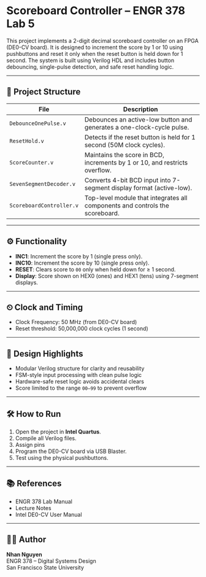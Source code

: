 # Scoreboard Controller – ENGR 378 Lab 5

This project implements a 2-digit decimal scoreboard controller on an FPGA (DE0-CV board). It is designed to increment the score by 1 or 10 using pushbuttons and reset it only when the reset button is held down for 1 second. The system is built using Verilog HDL and includes button debouncing, single-pulse detection, and safe reset handling logic.

---

## 📁 Project Structure

| File                     | Description                                                                 |
|--------------------------|-----------------------------------------------------------------------------|
| `DebounceOnePulse.v`     | Debounces an active-low button and generates a one-clock-cycle pulse.       |
| `ResetHold.v`            | Detects if the reset button is held for 1 second (50M clock cycles).        |
| `ScoreCounter.v`         | Maintains the score in BCD, increments by 1 or 10, and restricts overflow.  |
| `SevenSegmentDecoder.v`  | Converts 4-bit BCD input into 7-segment display format (active-low).        |
| `ScoreboardController.v` | Top-level module that integrates all components and controls the scoreboard.|

---

## ⚙️ Functionality

- **INC1**: Increment the score by 1 (single press only).
- **INC10**: Increment the score by 10 (single press only).
- **RESET**: Clears score to `00` only when held down for ≥ 1 second.
- **Display**: Score shown on HEX0 (ones) and HEX1 (tens) using 7-segment displays.

---

## ⏲ Clock and Timing

- Clock Frequency: 50 MHz (from DE0-CV board)
- Reset threshold: 50,000,000 clock cycles (1 second)

---

## 📌 Design Highlights

- Modular Verilog structure for clarity and reusability
- FSM-style input processing with clean pulse logic
- Hardware-safe reset logic avoids accidental clears
- Score limited to the range `00–99` to prevent overflow

---

## 🛠 How to Run

1. Open the project in **Intel Quartus**.
2. Compile all Verilog files.
3. Assign pins
4. Program the DE0-CV board via USB Blaster.
5. Test using the physical pushbuttons.

---

## 📚 References

- ENGR 378 Lab Manual
- Lecture Notes
- Intel DE0-CV User Manual

---

## 👨‍💻 Author

**Nhan Nguyen**  
ENGR 378 – Digital Systems Design  
San Francisco State University

